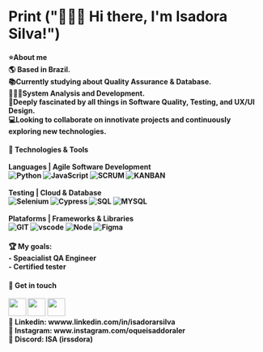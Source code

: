 <h1> Print ("🙋🏾‍♀️ Hi there, I'm Isadora Silva!") </h1>
<h4>⭐About me
  <br>
🌎 Based in Brazil.
<br>
📚Currently studying about Quality Assurance & Database.
<br>
👩🏾‍🎓System Analysis and Development.
<br>
💖Deeply fascinated by all things in Software Quality, Testing, and UX/UI Design.
<br>
💻Looking to collaborate on innotivate projects and continuously exploring new technologies.

<h4>📒 Technologies & Tools
  <br>
  <br>
  Languages | Agile Software Development
   <br>
<img align="align" alt="Python" src="https://img.shields.io/badge/Python-14354C?style=for-the-badge&logo=python&logoColor=white"/>
<img align="align" alt="JavaScript" src="https://img.shields.io/badge/JavaScript-F7DF1E?style=for-the-badge&logo=javascript&logoColor=black"/>
<img align="align" alt="SCRUM" src="https://img.shields.io/badge/Scrum-6DB33F?style=for-the-badge&logo=scrum&logoColor=white"/>
<img align="align" alt="KANBAN" src="https://img.shields.io/badge/Kanban-0077B5?style=for-the-badge&logo=kanban&logoColor=white"/>
   <br>
  <br>
   Testing | Cloud & Database 
   <BR>
  <img align="align" alt="Selenium" src="https://img.shields.io/badge/Selenium-43B02A?logo=Selenium&logoColor=white"/>
<img align="align" alt="Cypress" src="https://img.shields.io/badge/cypress-17202C?style=for-the-badge&logo=cypress&logoColor=white"/>
    <img align="align" alt="SQL" src="https://img.shields.io/badge/-SQL-4479A1?style=for-the-badge&logo=sqlite&labelColor=44475a"/>
   <img align="align" alt="MYSQL" src="https://img.shields.io/badge/mysql-4479A1.svg?style=for-the-badge&logo=mysql&logoColor=white"/>
  <BR>
   <br>  
      Plataforms | Frameworks & Libraries 
   <br> 
   <img align="align" alt="GIT" src="https://img.shields.io/badge/-Git-F05032?style=for-the-badge&logo=git&labelColor=44475a"/>
   <img align="align" alt="vscode" src="https://img.shields.io/badge/Visual_Studio_Code-0078D4?style=for-the-badge&logo=visualstudiocode&logoColor=white"/>
<img align="align" alt="Node" src="https://img.shields.io/badge/node.js-6DA55F?style=for-the-badge&logo=node.js&logoColor=white"/>
<img align="align" alt="Figma" src="https://img.shields.io/badge/figma-%23F24E1E.svg?style=for-the-badge&logo=figma&logoColor=white"/>

   <br>

  
</h4>
   
<h4>🏆 My goals:
  <br>
-  Speacialist QA Engineer 
<br>
- Certified tester 


<h4>🔔 Get in touch
  <br>
  <br>
<img height="35em" src="https://img.shields.io/badge/linkedin-%230077B5.svg?style=for-the-badge&logo=linkedin&logoColor=white"/>
<img height="35em" src="https://img.shields.io/badge/Instagram-E4405F?style=for-the-badge&logo=instagram&logoColor=white"/>
<img height="35em" src="https://img.shields.io/badge/Discord-%235865F2.svg?style=for-the-badge&logo=discord&logoColor=white"/>
  <br>
📩 Linkedin: wwww.linkedin.com/in/isadorarsilva
<br>
📩 Instagram: www.instagram.com/oqueisaddoraler
<br>
📩 Discord: ISA (irssdora)
<br>
<br>
<div style="display: inline_block">




      
   
